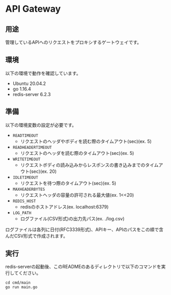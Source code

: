 # API Gateway

## 用途
管理しているAPIへのリクエストをプロキシするゲートウェイです。

## 環境
以下の環境で動作を確認しています。
- Ubuntu 20.04.2
- go 1.16.4
- redis-server 6.2.3

## 準備
以下の環境変数の設定が必要です。
- `READTIMEOUT`
    - リクエストのヘッダやボディを読む際のタイムアウト(sec)(ex. 5)
- `READHEADERTIMEOUT`
    - リクエストのヘッダを読む際のタイムアウト(sec)(ex. 5)
- `WRITETIMEOUT`
    - リクエストボディの読み込みからレスポンスの書き込みまでのタイムアウト(sec)(ex. 20)
- `IDLETIMEOUT`
    - リクエストを待つ際のタイムアウト(sec)(ex. 5)
- `MAXHEADERBYTES`
    - リクエストヘッダの容量の許可される最大値(ex. 1<<20)
- `REDIS_HOST`
    - redisのホストアドレス(ex. localhost:6379)
- `LOG_PATH`
    - ログファイル(CSV形式)の出力先パス(ex. ./log.csv)

ログファイルは各列に日付(RFC3339形式)、APIキー、APIのパスをこの順で含んだCSV形式で作成されます。

## 実行
redis-serverの起動後、このREADMEのあるディレクトリで以下のコマンドを実行してください。
```
cd cmd/main
go run main.go
```